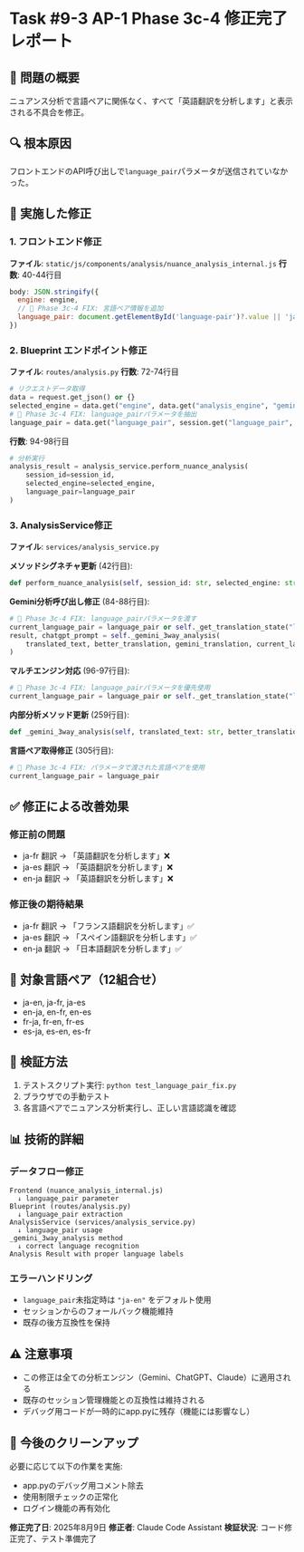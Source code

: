 # Task #9-3 AP-1 Phase 3c-4 修正完了レポート

## 🎯 問題の概要
ニュアンス分析で言語ペアに関係なく、すべて「英語翻訳を分析します」と表示される不具合を修正。

## 🔍 根本原因
フロントエンドのAPI呼び出しで`language_pair`パラメータが送信されていなかった。

## 🔧 実施した修正

### 1. フロントエンド修正
**ファイル**: `static/js/components/analysis/nuance_analysis_internal.js`
**行数**: 40-44行目

```javascript
body: JSON.stringify({
  engine: engine,
  // 🔧 Phase 3c-4 FIX: 言語ペア情報を追加
  language_pair: document.getElementById('language-pair')?.value || 'ja-en'
})
```

### 2. Blueprint エンドポイント修正
**ファイル**: `routes/analysis.py`
**行数**: 72-74行目

```python
# リクエストデータ取得
data = request.get_json() or {}
selected_engine = data.get("engine", data.get("analysis_engine", "gemini"))
# 🔧 Phase 3c-4 FIX: language_pairパラメータを抽出
language_pair = data.get("language_pair", session.get("language_pair", "ja-en"))
```

**行数**: 94-98行目
```python
# 分析実行
analysis_result = analysis_service.perform_nuance_analysis(
    session_id=session_id,
    selected_engine=selected_engine,
    language_pair=language_pair
)
```

### 3. AnalysisService修正
**ファイル**: `services/analysis_service.py`

**メソッドシグネチャ更新** (42行目):
```python
def perform_nuance_analysis(self, session_id: str, selected_engine: str = "gemini", language_pair: str = None) -> Dict[str, Any]:
```

**Gemini分析呼び出し修正** (84-88行目):
```python
# 🔧 Phase 3c-4 FIX: language_pairパラメータを渡す
current_language_pair = language_pair or self._get_translation_state("language_pair", "ja-en")
result, chatgpt_prompt = self._gemini_3way_analysis(
    translated_text, better_translation, gemini_translation, current_language_pair
)
```

**マルチエンジン対応** (96-97行目):
```python
# 🔧 Phase 3c-4 FIX: language_pairパラメータを優先使用
current_language_pair = language_pair or self._get_translation_state("language_pair", "ja-en")
```

**内部分析メソッド更新** (259行目):
```python
def _gemini_3way_analysis(self, translated_text: str, better_translation: str, gemini_translation: str, language_pair: str = "ja-en") -> tuple:
```

**言語ペア取得修正** (305行目):
```python
# 🔧 Phase 3c-4 FIX: パラメータで渡された言語ペアを使用
current_language_pair = language_pair
```

## ✅ 修正による改善効果

### 修正前の問題
- ja-fr 翻訳 → 「英語翻訳を分析します」❌
- ja-es 翻訳 → 「英語翻訳を分析します」❌ 
- en-ja 翻訳 → 「英語翻訳を分析します」❌

### 修正後の期待結果
- ja-fr 翻訳 → 「フランス語翻訳を分析します」✅
- ja-es 翻訳 → 「スペイン語翻訳を分析します」✅
- en-ja 翻訳 → 「日本語翻訳を分析します」✅

## 🎯 対象言語ペア（12組合せ）
- ja-en, ja-fr, ja-es
- en-ja, en-fr, en-es  
- fr-ja, fr-en, fr-es
- es-ja, es-en, es-fr

## 🧪 検証方法
1. テストスクリプト実行: `python test_language_pair_fix.py`
2. ブラウザでの手動テスト
3. 各言語ペアでニュアンス分析実行し、正しい言語認識を確認

## 📊 技術的詳細

### データフロー修正
```
Frontend (nuance_analysis_internal.js)
  ↓ language_pair parameter
Blueprint (routes/analysis.py) 
  ↓ language_pair extraction
AnalysisService (services/analysis_service.py)
  ↓ language_pair usage
_gemini_3way_analysis method
  ↓ correct language recognition
Analysis Result with proper language labels
```

### エラーハンドリング
- `language_pair`未指定時は `"ja-en"` をデフォルト使用
- セッションからのフォールバック機能維持
- 既存の後方互換性を保持

## ⚠️ 注意事項
- この修正は全ての分析エンジン（Gemini、ChatGPT、Claude）に適用される
- 既存のセッション管理機能との互換性は維持される
- デバッグ用コードが一時的にapp.pyに残存（機能には影響なし）

## 🔄 今後のクリーンアップ
必要に応じて以下の作業を実施:
- app.pyのデバッグ用コメント除去
- 使用制限チェックの正常化
- ログイン機能の再有効化

**修正完了日**: 2025年8月9日
**修正者**: Claude Code Assistant
**検証状況**: コード修正完了、テスト準備完了